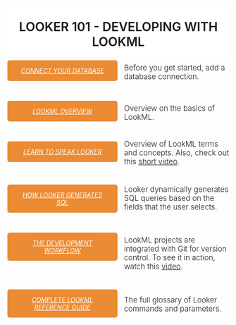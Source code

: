 <div style="width: 100%; text-align: center; overflow: hidden;">
<h1 style="background-color: #fff; padding: 30px 0 15px;font-weight:500; text-transform: uppercase; margin-bottom: 0; font-weight: 600;">LOOKER 101 - DEVELOPING WITH LOOKML</h1>



<div style=" float: left; margin-bottom: 15px; width: 100%;">
  <h5 style="float: left; padding: 15px 25px; background-color: #eb8b33; border-radius: 5px; width: 200px; margin: 10px 15px 20px 0; text-align: center;"><a target="_blank" style="color: #fff; text-transform: uppercase; font-weight: 400;" href="http://www.looker.com/docs/admin/looker-hosted">CONNECT YOUR DATABASE</a>
  </h5>

  <div style="text-align: left; font-size: 17px;">
    <p style="font-weight: 300; margin-top: 17px;">Before you get started, add a database connection.</p>
  </div>
</div>
<div style=" float: left; margin-bottom: 15px; width: 100%;">
  <h5 style="float: left; padding: 15px 25px; background-color: #eb8b33; border-radius: 5px; width: 200px; margin: 10px 15px 20px 0; text-align: center;"><a target="_blank" style="color: #fff; text-transform: uppercase; font-weight: 400;" href="http://www.looker.com/docs/data-modeling/learning-lookml/what-is-lookml">LOOKML OVERVIEW</a>
  </h5>

  <div style="text-align: left; font-size: 17px;">
    <p style="font-weight: 300; margin-top: 17px;">Overview on the basics of LookML.</p>
  </div>
</div>

<div style="float: left; margin-bottom: 15px;">

  <h5 style="float: left; padding: 15px 25px; background-color: #eb8b33; border-radius: 5px; width: 200px; margin: 10px 15px 20px 0; text-align: center;"><a target="_blank" style="color: #fff; text-transform: uppercase; font-weight: 400;" href="http://www.looker.com/docs/data-modeling/learning-lookml/lookml-terms-and-concepts">LEARN TO SPEAK LOOKER</a></h5>
    <div style="text-align: left; font-size: 17px;">
      <p style="font-weight: 300; margin-top: 6px;">Overview of LookML terms and concepts. Also, check out this <a href="https://vimeo.com/126865374" style="text-decoration:underline" target = "_new">short video</a>.</p>
    </div>
  </div>

<div style=" float: left; margin-bottom: 15px;">
  <h5 style="float: left; padding: 15px 25px; background-color: #eb8b33; border-radius: 5px; width: 200px; margin: 10px 15px 20px 0; text-align: center;"><a target="_blank" style="color: #fff; text-transform: uppercase; font-weight: 400;" href="http://www.looker.com/docs/data-modeling/learning-lookml/how-looker-generates-sql">HOW LOOKER GENERATES SQL</a></h5>
  <div style="text-align: left; font-size: 17px;">
    <p style="font-weight: 300;  margin-top: 11px;">Looker dynamically generates SQL queries based on the fields that the user selects.</p>
  </div>
</div>

<div style=" float: left; margin-bottom: 15px;">
  <h5 style="float: left; padding: 15px 25px; background-color: #eb8b33; border-radius: 5px; width: 200px; margin: 10px 15px 20px 0; text-align: center;"><a target="_blank" style="color: #fff; text-transform: uppercase; font-weight: 400;" href="http://www.looker.com/docs/data-modeling/getting-started/developer-concepts">THE DEVELOPMENT WORKFLOW</a></h5>
  <div style="text-align: left; font-size: 17px; margin-top: 11px;">
    <p style="font-weight: 300">LookML projects are integrated with Git for version control. To see it in action, watch this <a href="https://vimeo.com/124354984" style="text-decoration:underline" target="_new">video</a>.</p>
  </div>
</div>

<div style=" float: left; margin-bottom: 15px; width: 100%">
  <h5 style="float: left; padding: 15px 25px; background-color: #eb8b33; border-radius: 5px; width: 200px; margin: 10px 15px 20px 0; text-align: center;"><a target="_blank" style="color: #fff; text-transform: uppercase; font-weight: 400;" href="http://www.looker.com/docs/reference">COMPLETE LOOKML REFERENCE GUIDE</a></h5>
  <div style="text-align: left; font-size: 17px;">
    <p style="font-weight: 300; margin-top: 24px;">The full glossary of Looker commands and parameters.</p>
  </div>
</div>


</div>
